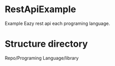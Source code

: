 # RestApiExample
Example Eazy rest api each programing language.

# Structure directory
Repo/Programing Language/library

